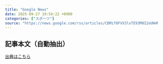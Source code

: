 ```yaml
---
title: "Google News"
date: 2025-09-27 19:54:22 +0900
categories: ["スポーツ"]
source: "https://news.google.com/rss/articles/CBMif0FVX3lxTE93M0I2eUN4M01ZTEViSEtyM043MU42bWFTVlNpd1RNVzczWVI3dTFNQmp2UkpwZWdKUl83RF82QklOZy03SkFPUUROWFYxWGJRaW1USHI3RWt5T2dkLVBBeVd5ckRrMnFZNXNzUWk4TmNnRDdNMEREQkg4MUlJSHc?oc=5"
---
```


## 記事本文（自動抽出）
<body class="y0K44d EA71Tc" id="readabilityBody"></body>

[出典はこちら](https://news.google.com/rss/articles/CBMif0FVX3lxTE93M0I2eUN4M01ZTEViSEtyM043MU42bWFTVlNpd1RNVzczWVI3dTFNQmp2UkpwZWdKUl83RF82QklOZy03SkFPUUROWFYxWGJRaW1USHI3RWt5T2dkLVBBeVd5ckRrMnFZNXNzUWk4TmNnRDdNMEREQkg4MUlJSHc?oc=5)
